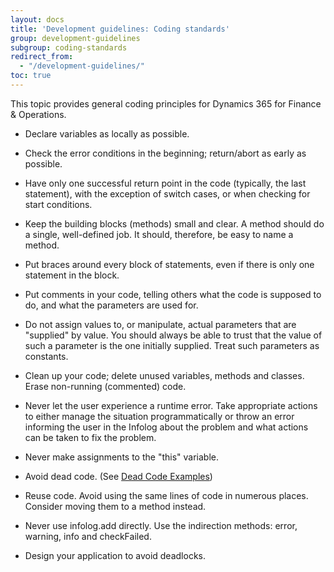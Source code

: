 ```yaml
---
layout: docs
title: 'Development guidelines: Coding standards'
group: development-guidelines
subgroup: coding-standards
redirect_from:
  - "/development-guidelines/"
toc: true
---
```


This topic provides general coding principles for Dynamics 365 for Finance & Operations.

- Declare variables as locally as possible.

- Check the error conditions in the beginning; return/abort as early as possible.

- Have only one successful return point in the code (typically, the last statement), with the exception of switch cases, or when checking for start conditions.

- Keep the building blocks (methods) small and clear. A method should do a single, well-defined job. It should, therefore, be easy to name a method.

- Put braces around every block of statements, even if there is only one statement in the block.

- Put comments in your code, telling others what the code is supposed to do, and what the parameters are used for.

- Do not assign values to, or manipulate, actual parameters that are "supplied" by value. You should always be able to trust that the value of such a parameter is the one initially supplied. Treat such parameters as constants.

- Clean up your code; delete unused variables, methods and classes. Erase non-running (commented) code.

- Never let the user experience a runtime error. Take appropriate actions to either manage the situation programmatically or throw an error informing the user in the Infolog about the problem and what actions can be taken to fix the problem.

- Never make assignments to the "this" variable.

- Avoid dead code. (See [Dead Code Examples](/examples/dead-code.md))

- Reuse code. Avoid using the same lines of code in numerous places. Consider moving them to a method instead.

- Never use infolog.add directly. Use the indirection methods: error, warning, info and checkFailed.

- Design your application to avoid deadlocks.
